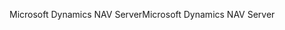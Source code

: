 <span data-ttu-id="0e09b-101">Microsoft Dynamics NAV Server</span><span class="sxs-lookup"><span data-stu-id="0e09b-101">Microsoft Dynamics NAV Server</span></span>
